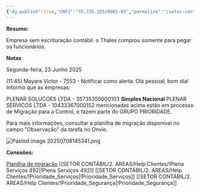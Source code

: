 ```yaml
---
{"dg-publish":true,"CNPJ":"35.735.355/0001-03","permalink":"/setor-contabil/2-areas/help-clientes/plena-solucoes-491/","dgPassFrontmatter":true,"created":"2025-07-01T14:01:56.115-03:00","updated":"2025-07-08T15:19:01.788-03:00"}
---
```


**Resumo:**

Empresa sem escrituração contábil. o Thales comprou somente para pegar os funcionários.

**Notas**

Segunda-feira, 23 Junho 2025
 
(11:45) Mayara Víctor - 7553 - Notificar como alerta: Olá pessoal, bom dia!
Informo que as empresas:

PLENAR SOLUCOES LTDA - 35735355000103 **Simples Nacional**
PLENAR SERVICOS LTDA - 10433367000152 
mencionadas acima estão em processo de Migração para a Control, e fazem parte do GRUPO PRIORIDADE. 


Para mais informações, consultar a planilha de migração disponível no campo "Observação" da tarefa no Onvio.

![Pasted image 20250708145341.png](/img/user/4%20ARQUIVOS/Pasted%20image%2020250708145341.png)

**Conexões:**

[Planilha de migração](https://docs.google.com/spreadsheets/d/1MwVN2040xhF5KwVM57niaefdoJiDejZk8ozAYdeV6d4/edit?gid=1978312704#gid=1978312704)
[[SETOR CONTÁBIL/2. AREAS/Help Clientes/!Plena Serviços 492\|!Plena Serviços 492]]
[[SETOR CONTÁBIL/2. AREAS/Help Clientes/!Prioridade_Serviços\|!Prioridade_Serviços]]
[[SETOR CONTÁBIL/2. AREAS/Help Clientes/!Prioridade_Segurança\|!Prioridade_Segurança]]
